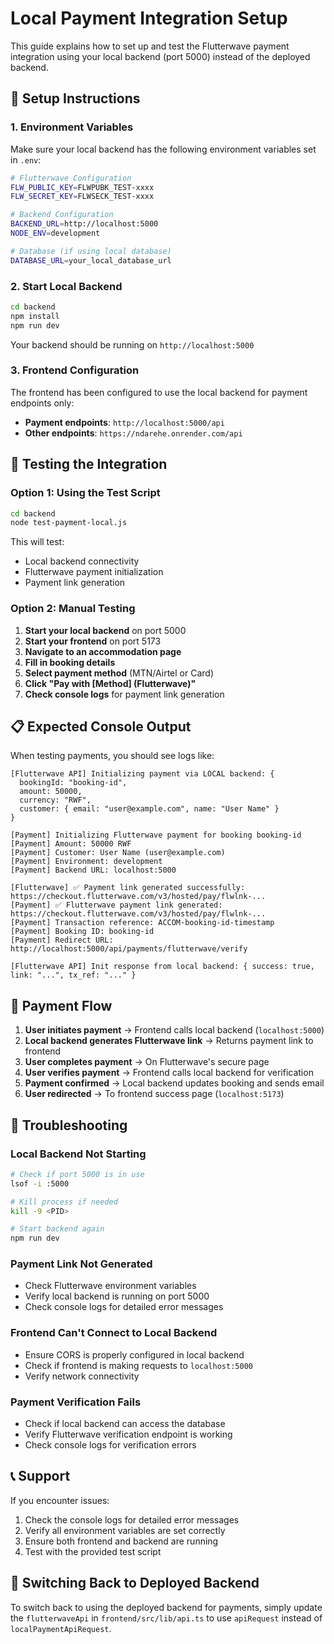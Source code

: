# Local Payment Integration Setup

This guide explains how to set up and test the Flutterwave payment integration using your local backend (port 5000) instead of the deployed backend.

## 🔧 Setup Instructions

### 1. Environment Variables

Make sure your local backend has the following environment variables set in `.env`:

```bash
# Flutterwave Configuration
FLW_PUBLIC_KEY=FLWPUBK_TEST-xxxx
FLW_SECRET_KEY=FLWSECK_TEST-xxxx

# Backend Configuration
BACKEND_URL=http://localhost:5000
NODE_ENV=development

# Database (if using local database)
DATABASE_URL=your_local_database_url
```

### 2. Start Local Backend

```bash
cd backend
npm install
npm run dev
```

Your backend should be running on `http://localhost:5000`

### 3. Frontend Configuration

The frontend has been configured to use the local backend for payment endpoints only:

- **Payment endpoints**: `http://localhost:5000/api`
- **Other endpoints**: `https://ndarehe.onrender.com/api`

## 🧪 Testing the Integration

### Option 1: Using the Test Script

```bash
cd backend
node test-payment-local.js
```

This will test:
- Local backend connectivity
- Flutterwave payment initialization
- Payment link generation

### Option 2: Manual Testing

1. **Start your local backend** on port 5000
2. **Start your frontend** on port 5173
3. **Navigate to an accommodation page**
4. **Fill in booking details**
5. **Select payment method** (MTN/Airtel or Card)
6. **Click "Pay with [Method] (Flutterwave)"**
7. **Check console logs** for payment link generation

## 📋 Expected Console Output

When testing payments, you should see logs like:

```
[Flutterwave API] Initializing payment via LOCAL backend: {
  bookingId: "booking-id",
  amount: 50000,
  currency: "RWF",
  customer: { email: "user@example.com", name: "User Name" }
}

[Payment] Initializing Flutterwave payment for booking booking-id
[Payment] Amount: 50000 RWF
[Payment] Customer: User Name (user@example.com)
[Payment] Environment: development
[Payment] Backend URL: localhost:5000

[Flutterwave] ✅ Payment link generated successfully: https://checkout.flutterwave.com/v3/hosted/pay/flwlnk-...
[Payment] ✅ Flutterwave payment link generated: https://checkout.flutterwave.com/v3/hosted/pay/flwlnk-...
[Payment] Transaction reference: ACCOM-booking-id-timestamp
[Payment] Booking ID: booking-id
[Payment] Redirect URL: http://localhost:5000/api/payments/flutterwave/verify

[Flutterwave API] Init response from local backend: { success: true, link: "...", tx_ref: "..." }
```

## 🔄 Payment Flow

1. **User initiates payment** → Frontend calls local backend (`localhost:5000`)
2. **Local backend generates Flutterwave link** → Returns payment link to frontend
3. **User completes payment** → On Flutterwave's secure page
4. **User verifies payment** → Frontend calls local backend for verification
5. **Payment confirmed** → Local backend updates booking and sends email
6. **User redirected** → To frontend success page (`localhost:5173`)

## 🚨 Troubleshooting

### Local Backend Not Starting
```bash
# Check if port 5000 is in use
lsof -i :5000

# Kill process if needed
kill -9 <PID>

# Start backend again
npm run dev
```

### Payment Link Not Generated
- Check Flutterwave environment variables
- Verify local backend is running on port 5000
- Check console logs for detailed error messages

### Frontend Can't Connect to Local Backend
- Ensure CORS is properly configured in local backend
- Check if frontend is making requests to `localhost:5000`
- Verify network connectivity

### Payment Verification Fails
- Check if local backend can access the database
- Verify Flutterwave verification endpoint is working
- Check console logs for verification errors

## 📞 Support

If you encounter issues:

1. Check the console logs for detailed error messages
2. Verify all environment variables are set correctly
3. Ensure both frontend and backend are running
4. Test with the provided test script

## 🔄 Switching Back to Deployed Backend

To switch back to using the deployed backend for payments, simply update the `flutterwaveApi` in `frontend/src/lib/api.ts` to use `apiRequest` instead of `localPaymentApiRequest`.
